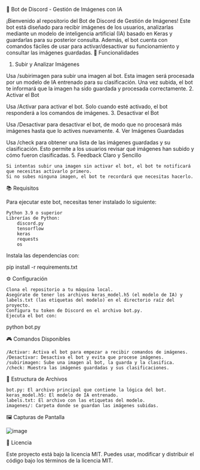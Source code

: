 🤖 Bot de Discord - Gestión de Imágenes con IA

¡Bienvenido al repositorio del Bot de Discord de Gestión de Imágenes! Este bot está diseñado para recibir imágenes de los usuarios, analizarlas mediante un modelo de inteligencia artificial (IA) basado en Keras y guardarlas para su posterior consulta. Además, el bot cuenta con comandos fáciles de usar para activar/desactivar su funcionamiento y consultar las imágenes guardadas.
🚀 Funcionalidades
1. Subir y Analizar Imágenes

Usa /subirimagen para subir una imagen al bot. Esta imagen será procesada por un modelo de IA entrenado para su clasificación. Una vez subida, el bot te informará que la imagen ha sido guardada y procesada correctamente.
2. Activar el Bot

Usa /Activar para activar el bot. Solo cuando esté activado, el bot responderá a los comandos de imágenes.
3. Desactivar el Bot

Usa /Desactivar para desactivar el bot, de modo que no procesará más imágenes hasta que lo actives nuevamente.
4. Ver Imágenes Guardadas

Usa /check para obtener una lista de las imágenes guardadas y su clasificación. Esto permite a los usuarios revisar qué imágenes han subido y cómo fueron clasificadas.
5. Feedback Claro y Sencillo

    Si intentas subir una imagen sin activar el bot, el bot te notificará que necesitas activarlo primero.
    Si no subes ninguna imagen, el bot te recordará que necesitas hacerlo.

📚 Requisitos

Para ejecutar este bot, necesitas tener instalado lo siguiente:

    Python 3.9 o superior
    Librerías de Python:
        discord.py
        tensorflow
        keras
        requests
        os

Instala las dependencias con:

pip install -r requirements.txt

⚙️ Configuración

    Clona el repositorio a tu máquina local.
    Asegúrate de tener los archivos keras_model.h5 (el modelo de IA) y labels.txt (las etiquetas del modelo) en el directorio raíz del proyecto.
    Configura tu token de Discord en el archivo bot.py.
    Ejecuta el bot con:

python bot.py

🎮 Comandos Disponibles

    /Activar: Activa el bot para empezar a recibir comandos de imágenes.
    /Desactivar: Desactiva el bot y evita que procese imágenes.
    /subirimagen: Sube una imagen al bot, la guarda y la clasifica.
    /check: Muestra las imágenes guardadas y sus clasificaciones.

📁 Estructura de Archivos

    bot.py: El archivo principal que contiene la lógica del bot.
    keras_model.h5: El modelo de IA entrenado.
    labels.txt: El archivo con las etiquetas del modelo.
    imagenes/: Carpeta donde se guardan las imágenes subidas.

🖼️ Capturas de Pantalla

![image](https://github.com/user-attachments/assets/986493fb-d5ec-426e-b944-3c586a013390)



📄 Licencia

Este proyecto está bajo la licencia MIT. Puedes usar, modificar y distribuir el código bajo los términos de la licencia MIT.
